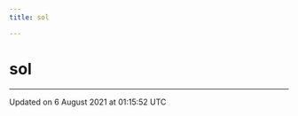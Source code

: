 ```yaml
---
title: sol

---
```


# sol








-------------------------------

Updated on  6 August 2021 at 01:15:52 UTC